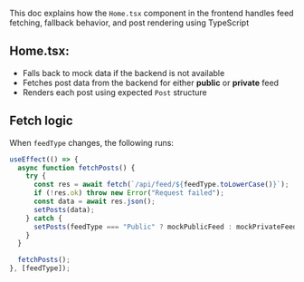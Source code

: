 
This doc explains how the `Home.tsx` component in the frontend handles feed fetching, fallback behavior, and post rendering using TypeScript

## Home.tsx:

- Falls back to mock data if the backend is not available
- Fetches post data from the backend for either **public** or **private** feed
- Renders each post using expected `Post` structure

## Fetch logic

When `feedType` changes, the following runs:

```ts
useEffect(() => {
  async function fetchPosts() {
    try {
      const res = await fetch(`/api/feed/${feedType.toLowerCase()}`);
      if (!res.ok) throw new Error("Request failed");
      const data = await res.json();
      setPosts(data);
    } catch {
      setPosts(feedType === "Public" ? mockPublicFeed : mockPrivateFeed);
    }
  }

  fetchPosts();
}, [feedType]);